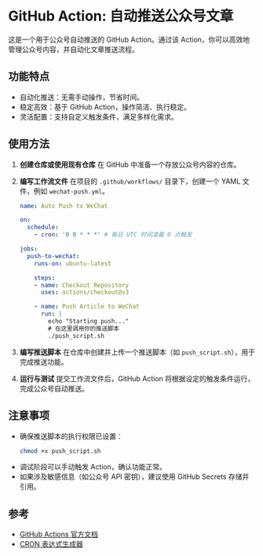# GitHub Action: 自动推送公众号文章

这是一个用于公众号自动推送的 GitHub Action。通过该 Action，你可以高效地管理公众号内容，并自动化文章推送流程。

## 功能特点
- 自动化推送：无需手动操作，节省时间。
- 稳定高效：基于 GitHub Action，操作简洁、执行稳定。
- 灵活配置：支持自定义触发条件，满足多样化需求。

## 使用方法

1. **创建仓库或使用现有仓库**
   在 GitHub 中准备一个存放公众号内容的仓库。

2. **编写工作流文件**
   在项目的 `.github/workflows/` 目录下，创建一个 YAML 文件，例如 `wechat-push.yml`。

   ```yaml
   name: Auto Push to WeChat

   on:
     schedule:
       - cron: '0 0 * * *' # 每日 UTC 时间凌晨 0 点触发

   jobs:
     push-to-wechat:
       runs-on: ubuntu-latest

       steps:
       - name: Checkout Repository
         uses: actions/checkout@v3

       - name: Push Article to WeChat
         run: |
           echo "Starting push..."
           # 在这里调用你的推送脚本
           ./push_script.sh
   ```

3. **编写推送脚本**
   在仓库中创建并上传一个推送脚本（如 `push_script.sh`），用于完成推送功能。

4. **运行与测试**
   提交工作流文件后，GitHub Action 将根据设定的触发条件运行，完成公众号自动推送。

## 注意事项
- 确保推送脚本的执行权限已设置：
  ```bash
  chmod +x push_script.sh
  ```
- 调试阶段可以手动触发 Action，确认功能正常。
- 如果涉及敏感信息（如公众号 API 密钥），建议使用 GitHub Secrets 存储并引用。

## 参考
- [GitHub Actions 官方文档](https://docs.github.com/en/actions)
- [CRON 表达式生成器](https://crontab.guru/)
